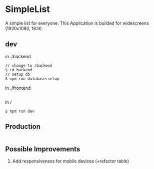 # SimpleList
A simple list for everyone.
This Application is builded for widescreens (1920x1080, 16:9).
## dev
in ./backend
```
// change to /backend
$ cd backend
// setup db
$ npm run database:setup
```
in ./frontend
```
```

in /
```
$ npm run dev
```

## Production
```
```

## Possible Improvements
1. Add responsiveness for mobile devices (+refactor table)

